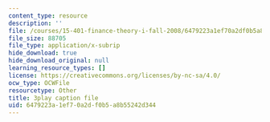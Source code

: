 ```yaml
---
content_type: resource
description: ''
file: /courses/15-401-finance-theory-i-fall-2008/6479223a1ef70a2df0b5a8b55242d344_P03PfYgNjmw.srt
file_size: 88705
file_type: application/x-subrip
hide_download: true
hide_download_original: null
learning_resource_types: []
license: https://creativecommons.org/licenses/by-nc-sa/4.0/
ocw_type: OCWFile
resourcetype: Other
title: 3play caption file
uid: 6479223a-1ef7-0a2d-f0b5-a8b55242d344
---
```

